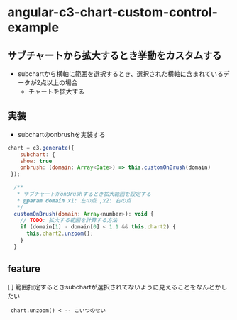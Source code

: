 # angular-c3-chart-custom-control-example

## サブチャートから拡大するとき挙動をカスタムする

- subchartから横軸に範囲を選択するとき、選択された横軸に含まれているデータが2点以上の場合
  - チャートを拡大する

## 実装

- subchartのonbrushを実装する

```javascript
chart = c3.generate({
    subchart: {
    show: true
    onbrush: (domain: Array<Date>) => this.customOnBrush(domain)
 });
 
  /**
   * サブチャートがonBrushするとき拡大範囲を設定する
   * @param domain x1: 左の点 ,x2: 右の点
   */
  customOnBrush(domain: Array<number>): void {
    // TODO: 拡大する範囲を計算する方法
    if (domain[1] - domain[0] < 1.1 && this.chart2) {
      this.chart2.unzoom();
    }
  }
```

## feature

[ ] 範囲指定するときsubchartが選択されてないように見えることをなんとかしたい
```
 chart.unzoom() < -- こいつのせい
 
```
